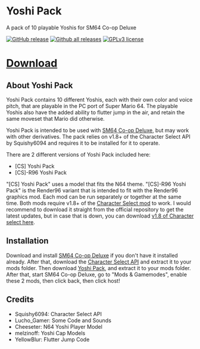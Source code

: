 Yoshi Pack
==========

A pack of 10 playable Yoshis for SM64 Co-op Deluxe

[![GitHub release](https://img.shields.io/github/release/Coolcord/Yoshi_Pack.svg)](https://GitHub.com/Coolcord/Yoshi_Pack/releases)
[![Github all releases](https://img.shields.io/github/downloads/Coolcord/Yoshi_Pack/total.svg)](https://GitHub.com/Coolcord/Yoshi_Pack/releases)
[![GPLv3 license](https://img.shields.io/badge/License-GPLv3-blue.svg)](http://perso.crans.org/besson/LICENSE.html)

# [Download](https://github.com/Coolcord/Level-Headed/releases/download/v1.0.0/SM64.Co-op.Yoshi.Pack.v1.0.7z)

## About Yoshi Pack

 Yoshi Pack contains 10 different Yoshis, each with their own color and voice pitch, that are playable in the PC port of Super Mario 64. The playable Yoshis also have the added ability to flutter jump in the air, and retain the same moveset that Mario did otherwise.
 
 Yoshi Pack is intended to be used with [SM64 Co-op Deluxe](https://coop-enhanced.github.io/), but may work with other derivatives. The pack relies on v1.8+ of the Character Select API by Squishy6094 and requires it to be installed for it to operate.
 
 There are 2 different versions of Yoshi Pack included here:
 - \[CS\] Yoshi Pack
 - \[CS\]-R96 Yoshi Pack
 
 "\[CS\] Yoshi Pack" uses a model that fits the N64 theme. "\[CS\]-R96 Yoshi Pack" is the Render96 variant that is intended to fit with the Render96 graphics mod. Each mod can be run separately or together at the same time. Both mods require v1.8+ of the [Character Select mod](https://github.com/Squishy6094/character-select-coop/releases/latest) to work. I would recommend to download it straight from the official repository to get the latest updates, but in case that is down, you can download [v1.8 of Character select here](https://github.com/Coolcord/Level-Headed/releases/download/v1.0.0/Character.Select.API.v1.8.7z).
 
## Installation

 Download and install [SM64 Co-op Deluxe](https://coop-enhanced.github.io/) if you don't have it installed already. After that, download the [Character Select API](https://github.com/Coolcord/Level-Headed/releases/download/v1.0.0/Character.Select.API.v1.8.7z) and extract it to your mods folder. Then download [Yoshi Pack](https://github.com/Coolcord/Level-Headed/releases/download/v1.0.0/SM64.Co-op.Yoshi.Pack.v1.0.7z), and extract it to your mods folder. After that, start SM64 Co-op Deluxe, go to "Mods & Gamemodes", enable these 2 mods, then click back, then click host!
 
## Credits

 - Squishy6094: Character Select API
 - Lucho_Gamer: Some Code and Sounds
 - Cheeseter: N64 Yoshi Player Model
 - melzinoff: Yoshi Cap Models
 - YellowBlur: Flutter Jump Code
